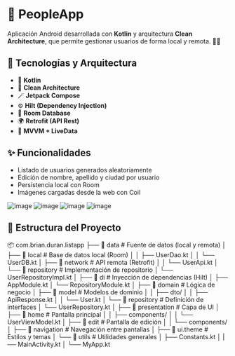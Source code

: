 # 👥 PeopleApp

Aplicación Android desarrollada con **Kotlin** y arquitectura **Clean Architecture**, que permite gestionar usuarios de forma local y remota. 💾🌐

## 🧠 Tecnologías y Arquitectura

- 🔹 **Kotlin**
- 🧱 **Clean Architecture**
- 🪄 **Jetpack Compose**
- ⚙️ **Hilt (Dependency Injection)**
- 💾 **Room Database**
- 🌍 **Retrofit (API Rest)**
- 🔄 **MVVM + LiveData**


## ✨ Funcionalidades

- Listado de usuarios generados aleatoriamente
- Edición de nombre, apellido y ciudad por usuario
- Persistencia local con Room
- Imágenes cargadas desde la web con Coil

![image](https://github.com/user-attachments/assets/f4e93fb6-39f5-46bd-bfff-e65c9b11ce40)  ![image](https://github.com/user-attachments/assets/fa5c2c2c-5bed-49fa-ae92-8a56be9d2835) ![image](https://github.com/user-attachments/assets/ebc63576-a846-4340-a372-a1af2b4e23ee) ![image](https://github.com/user-attachments/assets/b0f7b900-6116-4dd1-8369-e7fdb0ca5ac9)








## 📁 Estructura del Proyecto

📦 com.brian.duran.listapp
├── 📁 data                 # Fuente de datos (local y remota)
│   ├── 📁 local            # Base de datos local (Room)
│   │   ├── UserDao.kt
│   │   └── UserDB.kt
│   ├── 📁 network          # API remota (Retrofit)
│   │   └── UserApi.kt
│   └── 📁 repository       # Implementación de repositorio
│       └── UserRepositoryImpl.kt
│
├── 📁 di                   # Inyección de dependencias (Hilt)
│   ├── AppModule.kt
│   └── RepositoryModule.kt
│
├── 📁 domain              # Lógica de negocio
│   ├── 📁 model            # Modelos de dominio
│   │   ├── dto/
│   │   ├── ApiResponse.kt
│   │   └── User.kt
│   └── 📁 repository       # Definición de interfaces
│       └── UserRepository.kt
│
├── 📁 presentation        # Capa de UI
│   ├── 📁 home             # Pantalla principal
│   │   ├── components/
│   │   └── UserViewModel.kt
│   ├── 📁 edit             # Pantalla de edición
│   │   └── components/
│   ├── 📁 navigation       # Navegación entre pantallas
│   ├── 📁 ui.theme         # Estilos y temas
│   └── 📁 utils            # Utilidades generales
│       ├── Constants.kt
│   |── MainActivity.kt
│   └── MyApp.kt



